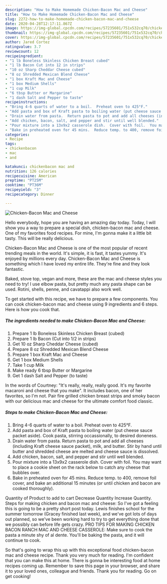```yaml
---
description: "How to Make Homemade Chicken-Bacon Mac and Cheese"
title: "How to Make Homemade Chicken-Bacon Mac and Cheese"
slug: 2272-how-to-make-homemade-chicken-bacon-mac-and-cheese
date: 2020-04-28T12:17:11.867Z
image: https://img-global.cpcdn.com/recipes/57235601/751x532cq70/chicken-bacon-mac-and-cheese-recipe-main-photo.jpg
thumbnail: https://img-global.cpcdn.com/recipes/57235601/751x532cq70/chicken-bacon-mac-and-cheese-recipe-main-photo.jpg
cover: https://img-global.cpcdn.com/recipes/57235601/751x532cq70/chicken-bacon-mac-and-cheese-recipe-main-photo.jpg
author: Jared Cortez
ratingvalue: 3.7
reviewcount: 12
recipeingredient:
- "1 lb Boneless Skinless Chicken Breast cubed"
- "1 lb Bacon Cut into 12 in strips"
- "10 oz Sharp Cheddar Cheese cubed"
- "8 oz Shredded Mexican Blend Cheese"
- "1 box Kraft Mac and Cheese"
- "1 box Medium Shells"
- "1 cup Milk"
- "6 tbsp Butter or Margarine"
- "1 dash Salt and Pepper to taste"
recipeinstructions:
- "Bring 4-6 quarts of water to a boil.  Preheat oven to 425°F."
- "Add pasta and box of Kraft pasta to boiling water (put cheese sauce packet aside).  Cook pasta, stirring occassionally, to desired doneness."
- "Drain water from pasta.  Return pasta to pot and add all cheeses (including Kraft cheese sauce packet), milk, and butter.  Stir by hand until butter and shredded cheese are melted and cheese sauce is dissolved."
- "Add chicken, bacon, salt, and pepper and stir until well blended."
- "Pour mixture into a 13x9x2 casserole dish.  Cover with foil.  You may want to place a cookie sheet on the rack below to catch any cheese that bubbles over."
- "Bake in preheated oven for 45 mins.  Reduce temp. to 400, remove foil cover, and bake an additional 15 minutes (or until chicken and bacon are cooked thoroughly)."
categories:
- Recipe
tags:
- chickenbacon
- mac
- and

katakunci: chickenbacon mac and 
nutrition: 126 calories
recipecuisine: American
preptime: "PT25M"
cooktime: "PT36M"
recipeyield: "3"
recipecategory: Dinner

---
```



![Chicken-Bacon Mac and Cheese](https://img-global.cpcdn.com/recipes/57235601/751x532cq70/chicken-bacon-mac-and-cheese-recipe-main-photo.jpg)

Hello everybody, hope you are having an amazing day today. Today, I will show you a way to prepare a special dish, chicken-bacon mac and cheese. One of my favorites food recipes. For mine, I'm gonna make it a little bit tasty. This will be really delicious.

Chicken-Bacon Mac and Cheese is one of the most popular of recent trending meals in the world. It's simple, it is fast, it tastes yummy. It's enjoyed by millions every day. Chicken-Bacon Mac and Cheese is something which I have loved my entire life. They're fine and they look fantastic.

Baked, stove top, vegan and more, these are the mac and cheese styles you need to try! I use elbow pasta, but pretty much any pasta shape can be used. Rotini, shells, penne, and cavatappi also work well.


To get started with this recipe, we have to prepare a few components. You can cook chicken-bacon mac and cheese using 9 ingredients and 6 steps. Here is how you cook that.

<!--inarticleads1-->

##### The ingredients needed to make Chicken-Bacon Mac and Cheese:

1. Prepare 1 lb Boneless Skinless Chicken Breast (cubed)
1. Prepare 1 lb Bacon (Cut into 1/2 in strips)
1. Get 10 oz Sharp Cheddar Cheese (cubed)
1. Prepare 8 oz Shredded Mexican Blend Cheese
1. Prepare 1 box Kraft Mac and Cheese
1. Get 1 box Medium Shells
1. Take 1 cup Milk
1. Make ready 6 tbsp Butter or Margarine
1. Get 1 dash Salt and Pepper (to taste)


In the words of Courtney: &#34;It&#39;s really, really, really good. It&#39;s my favorite macaroni and cheese that you make&#34;. It includes bacon, one of her favorites, so I&#39;m not. Pair fire grilled chicken breast strips and smoky bacon with our delicious mac and cheese for the ultimate comfort food classic. 

<!--inarticleads2-->

##### Steps to make Chicken-Bacon Mac and Cheese:

1. Bring 4-6 quarts of water to a boil.  Preheat oven to 425°F.
1. Add pasta and box of Kraft pasta to boiling water (put cheese sauce packet aside).  Cook pasta, stirring occassionally, to desired doneness.
1. Drain water from pasta.  Return pasta to pot and add all cheeses (including Kraft cheese sauce packet), milk, and butter.  Stir by hand until butter and shredded cheese are melted and cheese sauce is dissolved.
1. Add chicken, bacon, salt, and pepper and stir until well blended.
1. Pour mixture into a 13x9x2 casserole dish.  Cover with foil.  You may want to place a cookie sheet on the rack below to catch any cheese that bubbles over.
1. Bake in preheated oven for 45 mins.  Reduce temp. to 400, remove foil cover, and bake an additional 15 minutes (or until chicken and bacon are cooked thoroughly).


Quantity of Product to add to cart Decrease Quantity Increase Quantity. Steps for making chicken and bacon mac and cheese: So I&#39;ve got a feeling this is going to be a pretty short post today. Lewis finishes school for the summer tomorrow (Gracey finished last week), and we&#39;ve got lots of days out planned, so we&#39;ve been working hard to try to get everything done that we possibly can before life gets crazy. PRO TIPS FOR MAKING CHICKEN BACON RANCH MAC AND CHEESE CASSEROLE: Make sure to cook the pasta a minute shy of al dente. You&#39;ll be baking the pasta, and it will continue to cook. 

So that's going to wrap this up with this exceptional food chicken-bacon mac and cheese recipe. Thank you very much for reading. I'm confident that you can make this at home. There is gonna be interesting food at home recipes coming up. Remember to save this page in your browser, and share it to your loved ones, colleague and friends. Thank you for reading. Go on get cooking!
